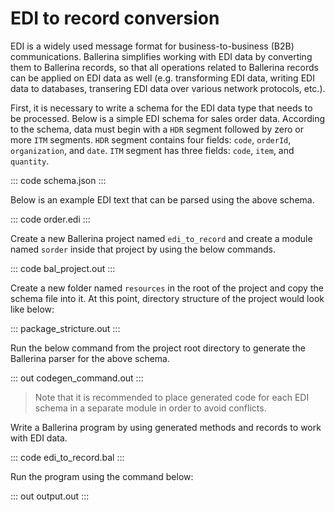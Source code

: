# EDI to record conversion

EDI is a widely used message format for business-to-business (B2B) communications. Ballerina simplifies working with EDI data by converting them to Ballerina records, so that all operations related to Ballerina records can be applied on EDI data as well (e.g. transforming EDI data, writing EDI data to databases, transering EDI data over various network protocols, etc.).

First, it is necessary to write a schema for the EDI data type that needs to be processed. Below is a simple EDI schema for sales order data. According to the schema, data must begin with a `HDR` segment followed by zero or more `ITM` segments. `HDR` segment contains four fields: `code`, `orderId`, `organization`, and `date`. `ITM` segment has three fields: `code`, `item`, and `quantity`.

::: code schema.json :::

Below is an example EDI text that can be parsed using the above schema.

::: code order.edi :::

Create a new Ballerina project named `edi_to_record` and create a module named `sorder` inside that project by using the below commands.

::: code bal_project.out :::

Create a new folder named `resources` in the root of the project and copy the schema file into it. At this point, directory structure of the project would look like below:

::: package_stricture.out :::

Run the below command from the project root directory to generate the Ballerina parser for the above schema.

::: out codegen_command.out :::

>Note that it is recommended to place generated code for each EDI schema in a separate module in order to avoid conflicts.

Write a Ballerina program by using generated methods and records to work with EDI data.

::: code edi_to_record.bal :::

Run the program using the command below:

::: out output.out :::
